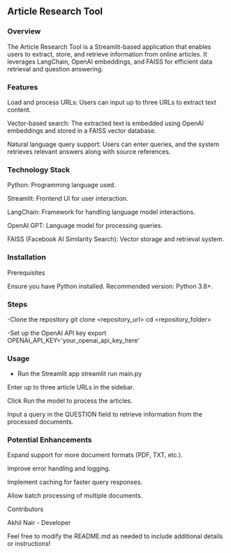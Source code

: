 ## Article Research Tool

### Overview

The Article Research Tool is a Streamlit-based application that enables users to extract, store, and retrieve information from online articles. It leverages LangChain, OpenAI embeddings, and FAISS for efficient data retrieval and question answering.

### Features

Load and process URLs: Users can input up to three URLs to extract text content.

Vector-based search: The extracted text is embedded using OpenAI embeddings and stored in a FAISS vector database.

Natural language query support: Users can enter queries, and the system retrieves relevant answers along with source references.

### Technology Stack

Python: Programming language used.

Streamlit: Frontend UI for user interaction.

LangChain: Framework for handling language model interactions.

OpenAI GPT: Language model for processing queries.

FAISS (Facebook AI Similarity Search): Vector storage and retrieval system.

### Installation

Prerequisites

Ensure you have Python installed. Recommended version: Python 3.8+.

### Steps

-Clone the repository
git clone <repository_url>
cd <repository_folder>


-Set up the OpenAI API key
export OPENAI_API_KEY='your_openai_api_key_here'


### Usage

- Run the Streamlit app
streamlit run main.py

Enter up to three article URLs in the sidebar.

Click Run the model to process the articles.

Input a query in the QUESTION field to retrieve information from the processed documents.


### Potential Enhancements

Expand support for more document formats (PDF, TXT, etc.).

Improve error handling and logging.

Implement caching for faster query responses.

Allow batch processing of multiple documents.



Contributors

Akhil Nair - Developer

Feel free to modify the README.md as needed to include additional details or instructions!

